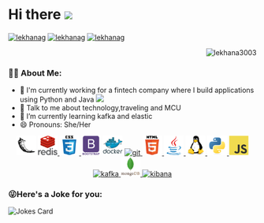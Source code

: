 # Hi there <img src="https://github.com/TheDudeThatCode/TheDudeThatCode/blob/master/Assets/Hi.gif" width="29px">
<a href="https://linkedin.com/in/lekhana3003" target="blank"><img align="center" src="https://cdn.jsdelivr.net/npm/simple-icons@3.0.1/icons/linkedin.svg" alt="lekhanag" height="25" width="20" /></a>
<a href="https://www.hackerrank.com/lekhanag_3003" target="blank"><img align="center" src="https://cdn.jsdelivr.net/npm/simple-icons@3.0.1/icons/hackerrank.svg" alt="lekhanag" height="25" width="20" /></a>
<a href="mailto: lekhanag.3003@gmail.com" target="blank"><img align="center" src="https://cdn.jsdelivr.net/npm/simple-icons@3.0.1/icons/gmail.svg" alt="lekhanag" height="25" width="20" /></a>
 <p align="right">&nbsp;
 <img src="https://komarev.com/ghpvc/?username=lekhana3003&label=Profile%20views&color=0e75b6&style=flat" alt="lekhana3003" height="20" /> </p>
<p align="center">



### :woman_technologist: About Me:
- 🏦 I'm currently working for a fintech company where I build applications using Python and Java
      <img src="https://media.giphy.com/media/WUlplcMpOCEmTGBtBW/giphy.gif" width="30">
- 💬 Talk to me about technology,traveling and MCU
- 🌱 I’m currently learning kafka and elastic
- 😄 Pronouns: She/Her

<p align="center"> 
</a>  <img src="https://raw.githubusercontent.com/devicons/devicon/master/icons/flask/flask-original.svg" alt="redis" width="40" height="40"/> </a>
<a href="https://palletsprojects.com/p/flask/" target="_blank">  <a href="https://www.w3schools.com/css/" target="_blank"> <img src="https://raw.githubusercontent.com/devicons/devicon/master/icons/redis/redis-original-wordmark.svg" alt="redis" width="40" height="40"/> </a>
 <a href="" target="_blank"> <img src="https://raw.githubusercontent.com/devicons/devicon/master/icons/css3/css3-original-wordmark.svg" alt="css3" width="40" height="40"/> </a> 
  <a href="https://www.docker.com/" target="_blank"><a href="https://getbootstrap.com" target="_blank"> <img src="https://raw.githubusercontent.com/devicons/devicon/master/icons/bootstrap/bootstrap-plain-wordmark.svg" alt="bootstrap" width="40" height="40"/></a> 
  <img src="https://raw.githubusercontent.com/devicons/devicon/master/icons/docker/docker-original-wordmark.svg" alt="docker" width="40" height="40"/> </a>
 <a href="https://www.elastic.co" target="_blank">  <img src="https://www.vectorlogo.zone/logos/git-scm/git-scm-icon.svg" alt="git" width="40" height="40"/> </a> <a href="https://www.w3.org/html/" target="_blank"> <img src="https://raw.githubusercontent.com/devicons/devicon/master/icons/html5/html5-original-wordmark.svg" alt="html5" width="40" height="40"/> </a>
 <a href="https://www.java.com" target="_blank"> <img src="https://raw.githubusercontent.com/devicons/devicon/master/icons/java/java-original.svg" alt="java" width="40" height="40"/> </a> 
    <a href="https://www.linux.org/" target="_blank"> <img src="https://raw.githubusercontent.com/devicons/devicon/master/icons/linux/linux-original.svg" alt="linux" width="40" height="40"/> </a>
 <a href="" target="_blank"> <img src="https://raw.githubusercontent.com/devicons/devicon/master/icons/python/python-original.svg" alt="java" width="40" height="40"/> </a>
 <a href="https://developer.mozilla.org/en-US/docs/Web/JavaScript" target="_blank"> <img src="https://raw.githubusercontent.com/devicons/devicon/master/icons/javascript/javascript-original.svg" alt="javascript" width="40" height="40"/> </a>
 <a href="https://kafka.apache.org/" target="_blank"> <img src="https://www.vectorlogo.zone/logos/apache_kafka/apache_kafka-icon.svg" alt="kafka" width="40" height="40"/> </a>
  <a href="https://www.mongodb.com/" target="_blank"> <img src="https://raw.githubusercontent.com/devicons/devicon/master/icons/mongodb/mongodb-original-wordmark.svg" alt="mongodb" width="40" height="40"/> </a>
    <a href="https://www.elastic.co/kibana" target="_blank"> <img src="https://www.vectorlogo.zone/logos/elasticco_kibana/elasticco_kibana-icon.svg" alt="kibana" width="40" height="40"/> </a>
  
 ### 😜Here's a Joke for you:
<img src="https://readme-jokes.vercel.app/api" alt="Jokes Card" />
